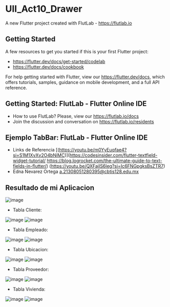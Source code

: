 # UII_Act10_Drawer

A new Flutter project created with FlutLab - https://flutlab.io

## Getting Started

A few resources to get you started if this is your first Flutter project:

- https://flutter.dev/docs/get-started/codelab
- https://flutter.dev/docs/cookbook

For help getting started with Flutter, view our
https://flutter.dev/docs, which offers tutorials,
samples, guidance on mobile development, and a full API reference.

## Getting Started: FlutLab - Flutter Online IDE

- How to use FlutLab? Please, view our https://flutlab.io/docs
- Join the discussion and conversation on https://flutlab.io/residents

## Ejemplo TabBar: FlutLab - Flutter Online IDE

- Links de Referencia [(https://youtu.be/m0YyEuqfae4?si=S1M1XvXv2O4bNiMC)](https://codesinsider.com/flutter-textfield-widget-tutorial/
https://blog.logrocket.com/the-ultimate-guide-to-text-fields-in-flutter/) (https://youtu.be/QXFajIS6leg?si=Ic6FNGpgksBsZTR7)
- Edna Nevarez Ortega a.21308051280395@cbtis128.edu.mx

## Resultado de mi Aplicacion

![image](https://github.com/NevarezOrtegaEdna/UII_Act10_Drawer/assets/143743281/e972d8c0-5b20-449d-93af-5970e1c08bbf)

- Tabla Cliente:

![image](https://github.com/NevarezOrtegaEdna/UII_Act10_Drawer/assets/143743281/f27cc524-a802-4585-ab3e-f424c8e02e16)
![image](https://github.com/NevarezOrtegaEdna/UII_Act10_Drawer/assets/143743281/ad6024e0-9385-49b5-9675-d301bf3ced87)

- Tabla Empleado:

![image](https://github.com/NevarezOrtegaEdna/UII_Act10_Drawer/assets/143743281/5c0456ac-c35a-4c80-a643-129225bcf9aa)
![image](https://github.com/NevarezOrtegaEdna/UII_Act10_Drawer/assets/143743281/412131e2-fa7f-4da0-a50b-9b225c23220a)

- Tabla Ubicacion:

![image](https://github.com/NevarezOrtegaEdna/UII_Act10_Drawer/assets/143743281/83161e4a-a40f-45b1-bcb6-cce74be10f16)
![image](https://github.com/NevarezOrtegaEdna/UII_Act10_Drawer/assets/143743281/9b4e0254-203d-41c5-9a0c-8dee90c077f5)

- Tabla Proveedor:

![image](https://github.com/NevarezOrtegaEdna/UII_Act10_Drawer/assets/143743281/6f9d9812-3b64-48f6-be5f-4b46a8b25393)
![image](https://github.com/NevarezOrtegaEdna/UII_Act10_Drawer/assets/143743281/00bf208c-ea54-4091-97d2-b0952725901f)

- Tabla Vivienda:

![image](https://github.com/NevarezOrtegaEdna/UII_Act10_Drawer/assets/143743281/cdee2e0c-a386-4e04-976b-99c8bcf7e955)
![image](https://github.com/NevarezOrtegaEdna/UII_Act10_Drawer/assets/143743281/a049b36b-a314-4128-8f71-32727b093b96)
